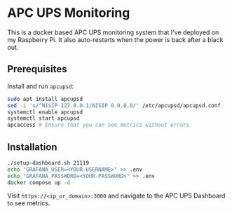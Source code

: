# APC UPS Monitoring

This is a docker based APC UPS monitoring system that I've deployed on my Raspberry Pi. It also auto-restarts when the power is back after a black out.

## Prerequisites

Install and run `apcupsd`:

```sh
sudo apt install apcupsd
sed -i 's/^NISIP 127.0.0.1/NISIP 0.0.0.0/' /etc/apcupsd/apcupsd.conf
systemctl enable apcupsd
systemctl start apcupsd
apcaccess # Ensure that you can see metrics without errors 
```

## Installation

```sh
./setup-dashboard.sh 21119
echo "GRAFANA_USER=<YOUR-USERNAME>" >> .env
echo "GRAFANA_PASSWORD=<YOUR-PASSWORD>" >> .env
docker compose up -d
```

Visit `https://<ip_or_domain>:3000` and navigate to the APC UPS Dashboard to see metrics.
